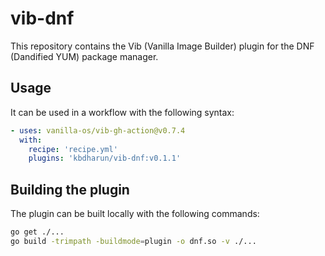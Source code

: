 # vib-dnf

This repository contains the Vib (Vanilla Image Builder) plugin for the DNF (Dandified YUM) package manager.

## Usage

It can be used in a workflow with the following syntax:

```yml
- uses: vanilla-os/vib-gh-action@v0.7.4
  with:
    recipe: 'recipe.yml'
    plugins: 'kbdharun/vib-dnf:v0.1.1'
```

## Building the plugin

The plugin can be built locally with the following commands:

```sh
go get ./...
go build -trimpath -buildmode=plugin -o dnf.so -v ./...
```
